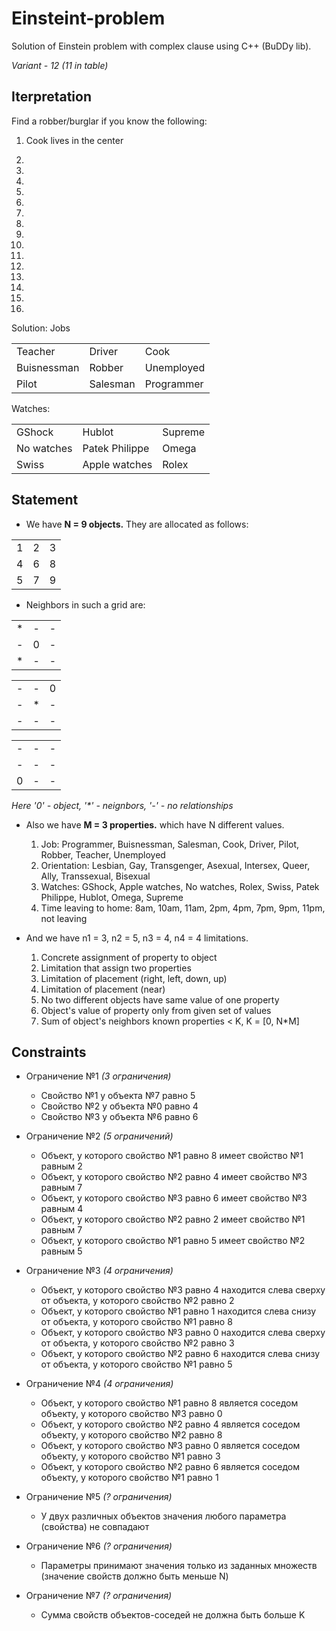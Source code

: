 # Einsteint-problem
Solution of Einstein problem with complex clause using C++ (BuDDy lib).

<i>Variant - 12 (11 in table)</i>


## Iterpretation
Find a robber/burglar if you know the following:

1) Cook lives in the center

2)

3)

4)

5)

6)

7)

8)

9)

10)

11)

12)

13)

14)

15)

16)


Solution:
Jobs

|       |       |       |
| ----- | ----- | ----- |
|    Teacher   |    Driver   |   Cook    |
|   Buisnessman    |   Robber   |   Unemployed   |
|   Pilot    |   Salesman   |    Programmer  |

Watches:

|       |       |       |
| ----- | ----- | ----- |
|    GShock   |    Hublot   |   Supreme    |
|   No watches    |   Patek Philippe   |   Omega   |
|   Swiss    |   Apple watches   |    Rolex  |




## Statement 
- We have <b>N = 9 objects.</b> They are allocated as follows: </br>

|       |       |       |
| ----- | ----- | ----- |
|   1    |   2    |   3    |
|   4    |   6   |    8  |
|   5    |   7   |    9  |


- Neighbors in such a grid are:

|       |       |       |
| ----- | ----- | ----- |
|   *    |    -   |   -    |
|   -    |   0   |    -  |
|   *    |    -  |   -   |

|       |       |       |
| ----- | ----- | ----- |
|   -    |    -   |   0    |
|   -    |   *   |    -  |
|   -    |    -  |   -   |

|       |       |       |
| ----- | ----- | ----- |
|   -    |    -   |   -    |
|   -    |   -   |    -  |
|   0    |    -  |   -   |

_Here '0' - object,  '*' - neignbors, '-' - no relationships_

- Also we have <b>M = 3 properties.</b> which have N different values.
  1) Job: Programmer, Buisnessman, Salesman, Cook, Driver, Pilot, Robber, Teacher, Unemployed
  2) Orientation: Lesbian, Gay, Transgenger, Asexual, Intersex, Queer, Ally, Transsexual, Bisexual
  3) Watches: GShock, Apple watches, No watches, Rolex, Swiss, Patek Philippe, Hublot, Omega, Supreme 
  4) Time leaving to home: 8am, 10am, 11am, 2pm, 4pm, 7pm, 9pm, 11pm, not leaving

- And we have n1 = 3, n2 = 5, n3 = 4, n4 = 4 limitations.
  1) Concrete assignment of property to object
  2) Limitation that assign two properties
  3) Limitation of placement (right, left, down, up)
  4) Limitation of placement (near)
  5) No two different objects have same value of one property
  6) Object's value of property only from given set of values
  7) Sum of object's neighbors known properties < K, K = [0, N*M]


## Constraints
- Ограничение №1 _(3 ограничения)_
    - Свойство №1 у объекта №7 равно 5
    - Свойство №2 у объекта №0 равно 4
    - Свойство №3 у объекта №6 равно 6
    
 - Ограничение №2 _(5 ограничений)_
    - Объект, у которого свойство №1 равно 8 имеет свойство №1 равным 2
    - Объект, у которого свойство №2 равно 4 имеет свойство №3 равным 7
    - Объект, у которого свойство №3 равно 6 имеет свойство №3 равным 4
    - Объект, у которого свойство №2 равно 2 имеет свойство №1 равным 7
    - Объект, у которого свойство №1 равно 5 имеет свойство №2 равным 5
 
 - Ограничение №3 _(4 ограничения)_
    - Объект, у которого свойство №3 равно 4 находится слева сверху от объекта, у которого свойство №2 равно 2
    - Объект, у которого свойство №1 равно 1 находится слева снизу от объекта, у которого свойство №1 равно 8
    - Объект, у которого свойство №3 равно 0 находится слева сверху от объекта, у которого свойство №2 равно 3
    - Объект, у которого свойство №2 равно 6 находится слева снизу от объекта, у которого свойство №1 равно 5
 
 - Ограничение №4 _(4 ограничения)_
    - Объект, у которого свойство №1 равно 8 является соседом объекту, у которого свойство №3 равно 0
    - Объект, у которого свойство №2 равно 4 является соседом объекту, у которого свойство №2 равно 8
    - Объект, у которого свойство №3 равно 0 является соседом объекту, у которого свойство №1 равно 3
    - Объект, у которого свойство №2 равно 6 является соседом объекту, у которого свойство №1 равно 1
    
 - Ограничение №5 _(? ограничения)_
    - У двух различных объектов значения любого параметра (свойства) не совпадают
 - Ограничение №6 _(? ограничения)_
    - Параметры принимают значения только из заданных множеств (значение свойств должно быть меньше N)
 - Ограничение №7 _(? ограничения)_
    - Сумма свойств объектов-соседей не должна быть больше K
